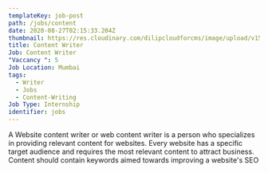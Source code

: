 ```yaml
---
templateKey: job-post
path: /jobs/content
date: 2020-08-27T02:15:33.204Z
thumbnail: https://res.cloudinary.com/dilipcloudforcms/image/upload/v1598494426/content_jraods.png
title: Content Writer
Job: Content Writer
"Vaccancy ": 5
Job Location: Mumbai
tags:
  - Writer
  - Jobs
  - Content-Writing
Job Type: Internship
identifier: jobs
---
```

<!--StartFragment-->

A Website content writer or web content writer is a person who specializes in providing relevant content for websites. Every website has a specific target audience and requires the most relevant content to attract business. Content should contain keywords aimed towards improving a website's SEO

<!--EndFragment-->